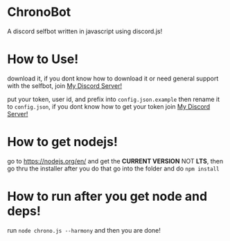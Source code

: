 # ChronoBot

A discord selfbot written in javascript using discord.js!

# How to Use!

download it, if you dont know how to download it or need general support with the selfbot, join [My Discord Server!](https://discord.gg/YH2RV2P)

put your token, user id, and prefix into `config.json.example` then rename it to `config.json`, if you dont know how to get your token join [My Discord Server!](https://discord.gg/YH2RV2P)

# How to get nodejs!

go to https://nodejs.org/en/ and get the **CURRENT VERSION** NOT **LTS**, then go thru the installer
after you do that go into the folder and do `npm install`

# How to run after you get node and deps!

run `node chrono.js --harmony` and then you are done!
